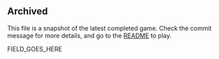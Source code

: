 ## Archived
This file is a snapshot of the latest completed game. Check the commit message for more details, and go to the [README](README.md) to play.

FIELD_GOES_HERE